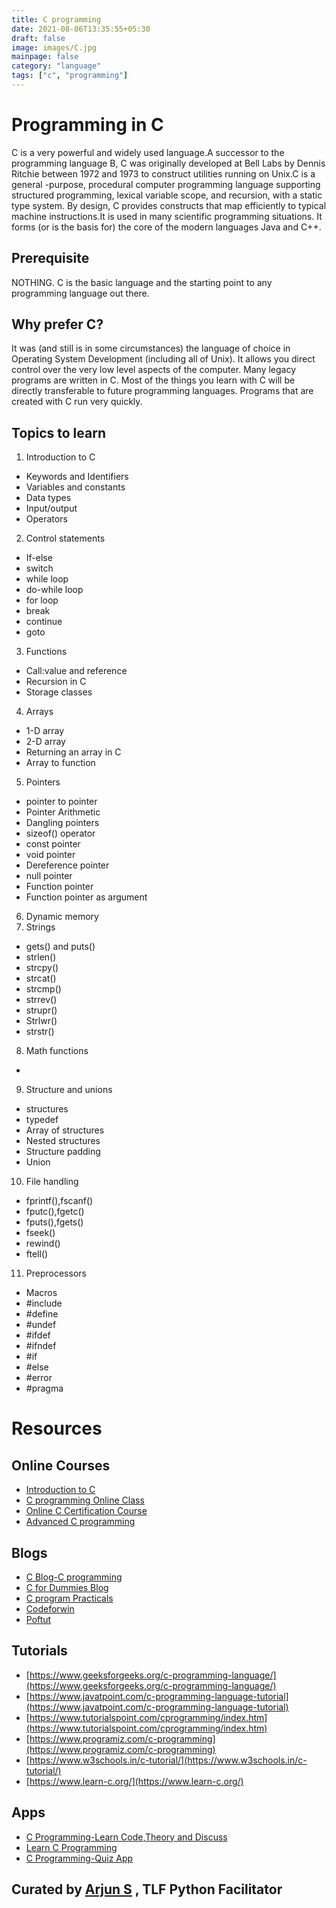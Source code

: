 ```yaml
---
title: C programming
date: 2021-08-06T13:35:55+05:30
draft: false
image: images/C.jpg
mainpage: false
category: "language"
tags: ["c", "programming"]
---
```


# Programming in C

C is a very powerful and widely used language.A successor to the programming language B, C was originally developed at Bell Labs by Dennis Ritchie between 1972 and 1973 to construct utilities running on Unix.C is a general -purpose, procedural computer programming language supporting structured programming, lexical variable scope, and recursion, with a static type system. By design, C provides constructs that map efficiently to typical machine instructions.It is used in many scientific programming situations. It forms (or is the basis for) the core of the modern languages Java and C++.

## Prerequisite

NOTHING. C is the basic language and the starting point to any programming language out there.

## Why prefer C?

It was (and still is in some circumstances) the language of choice in Operating System Development (including all of Unix).
It allows you direct control over the very low level aspects of the computer.
Many legacy programs are written in C.
Most of the things you learn with C will be directly transferable to future programming languages.
Programs that are created with C run very quickly.

## Topics to learn

1. Introduction to C

- Keywords and Identifiers
- Variables and constants
- Data types
- Input/output
- Operators

2. Control statements

- If-else
- switch
- while loop
- do-while loop
- for loop
- break
- continue
- goto

3. Functions

- Call:value and reference
- Recursion in C
- Storage classes

4. Arrays

- 1-D array
- 2-D array
- Returning an array in C
- Array to function

5. Pointers

- pointer to pointer
- Pointer Arithmetic
- Dangling pointers
- sizeof() operator
- const pointer
- void pointer
- Dereference pointer
- null pointer
- Function pointer
- Function pointer as argument

6. Dynamic memory
7. Strings

- gets() and puts()
- strlen()
- strcpy()
- strcat()
- strcmp()
- strrev()
- strupr()
- Strlwr()
- strstr()

8. Math functions

-

9.  Structure and unions

- structures
- typedef
- Array of structures
- Nested structures
- Structure padding
- Union

10. File handling

- fprintf(),fscanf()
- fputc(),fgetc()
- fputs(),fgets()
- fseek()
- rewind()
- ftell()

11. Preprocessors

- Macros
- #include
- #define
- #undef
- #ifdef
- #ifndef
- #if
- #else
- #error
- #pragma

# Resources

## Online Courses

- [Introduction to C](http://./Check%20if%20there%20is%20a%20typo%20in%20x-special.DNS_PROBE_FINISHED_NXDOMAIN)
- [C programming Online Class](http://./Check%20if%20there%20is%20a%20typo%20in%20x-special.DNS_PROBE_FINISHED_NXDOMAIN)
- [Online C Certification Course](http://./Check%20if%20there%20is%20a%20typo%20in%20x-special.DNS_PROBE_FINISHED_NXDOMAIN)
- [Advanced C programming](http://./Check%20if%20there%20is%20a%20typo%20in%20x-special.DNS_PROBE_FINISHED_NXDOMAIN)

## Blogs

- [C Blog-C programming](https://www.c-lang.thiyagaraaj.com/archive/c-blog)
- [C for Dummies Blog](https://c-for-dummies.com/blog/)
- [C program Practicals](https://cprogrampracticals.blogspot.com/p/home-page.html)
- [Codeforwin](https://codeforwin.org/)
- [Poftut](https://www.poftut.com/)

## Tutorials

- [https://www.geeksforgeeks.org/c-programming-language/](https://www.geeksforgeeks.org/c-programming-language/)
- [https://www.javatpoint.com/c-programming-language-tutorial](https://www.javatpoint.com/c-programming-language-tutorial)
- [https://www.tutorialspoint.com/cprogramming/index.htm](https://www.tutorialspoint.com/cprogramming/index.htm)
- [https://www.programiz.com/c-programming](https://www.programiz.com/c-programming)
- [https://www.w3schools.in/c-tutorial/](https://www.w3schools.in/c-tutorial/)
- [https://www.learn-c.org/](https://www.learn-c.org/)

## Apps

- [C Programming-Learn Code,Theory and Discuss](https://play.google.com/store/apps/details?id=com.spdroid.c&hl=en_IN&gl=US)
- [Learn C Programming](https://play.google.com/store/apps/details?id=c.programming&hl=en_IN&gl=US)
- [C Programming-Quiz App](https://play.google.com/store/apps/details?id=amaresh.firstquizapp&hl=en_IN&gl=US)

## Curated by [Arjun S](https://github.com/Arjunsathyan) , TLF Python Facilitator
